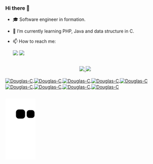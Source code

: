 ### Hi there 👋
- 🎓 Software engineer in formation.
- 🌱 I’m currently learning PHP, Java and data structure in C.
- 📫 How to reach me:

  <a href = "mailto:douglasrangel540@gmail.com"><img src="https://img.shields.io/badge/-Gmail-%23333?style=for-the-badge&logo=gmail&logoColor=white" target="_blank"></a>
  <a href="https://www.linkedin.com/in/douglas-garcia-6677a4203/" target="_blank"><img src="https://img.shields.io/badge/-LinkedIn-%230077B5?style=for-the-badge&logo=linkedin&logoColor=white" target="_blank"></a> 


<br>

<div align="center">
  <a href="https://github.com/DouglasGR99">
  <img height="180em" src="https://github-readme-stats.vercel.app/api?username=DouglasGR99&show_icons=true&theme=dark&include_all_commits=true&count_private=true"/>
  <img height="180em" src="https://github-readme-stats.vercel.app/api/top-langs/?username=DouglasGR99&layout=compact&langs_count=7&theme=dark"/>
</div>
  <div style="display: inline_block"><br>
    <img align="center" alt="Douglas-C" height="30" width="40" src="https://cdn.jsdelivr.net/gh/devicons/devicon/icons/c/c-original.svg">
    <img align="center" alt="Douglas-C" height="30" width="40" src="https://cdn.jsdelivr.net/gh/devicons/devicon/icons/cplusplus/cplusplus-original.svg">
    <img align="center" alt="Douglas-C" height="30" width="40" src="https://cdn.jsdelivr.net/gh/devicons/devicon/icons/html5/html5-original.svg" />
    <img align="center" alt="Douglas-C" height="30" width="40" src="https://cdn.jsdelivr.net/gh/devicons/devicon/icons/css3/css3-original.svg" />
    <img align="center" alt="Douglas-C" height="30" width="40" src="https://cdn.jsdelivr.net/gh/devicons/devicon/icons/javascript/javascript-original.svg" /> 
    <img align="center" alt="Douglas-C" height="35" width="45" src="https://cdn.jsdelivr.net/gh/devicons/devicon/icons/php/php-original.svg" /> 
    <img align="center" alt="Douglas-C" height="30" width="40" src="https://cdn.jsdelivr.net/gh/devicons/devicon/icons/java/java-original.svg" /> 
    <img align="center" alt="Douglas-C" height="30" width="40" src="https://cdn.jsdelivr.net/gh/devicons/devicon/icons/vscode/vscode-original.svg" />
    <img align="center" alt="Douglas-C" height="30" width="40" src="https://cdn.jsdelivr.net/gh/devicons/devicon/icons/intellij/intellij-original.svg" />
    
          
</div>
  
  ##
 
<div> 

  ![Snake animation](https://github.com/DouglasGR99/DouglasGR99/blob/output/github-contribution-grid-snake.svg)
 
</div>
